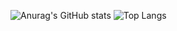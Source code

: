 ![Anurag's GitHub stats](https://github-readme-stats.vercel.app/api?username=philipprienergoflix&show=all&include_all_commits=true&theme=radical)
![Top Langs](https://github-readme-stats.vercel.app/api/top-langs/?username=anuraghazra&size_weight=0.5&count_weight=0.5)
